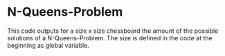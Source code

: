 # N-Queens-Problem

This code outputs for a size x size chessboard the amount of the possible solutions of a N-Queens-Problem.
The size is defined in the code at the beginning as global variable.
